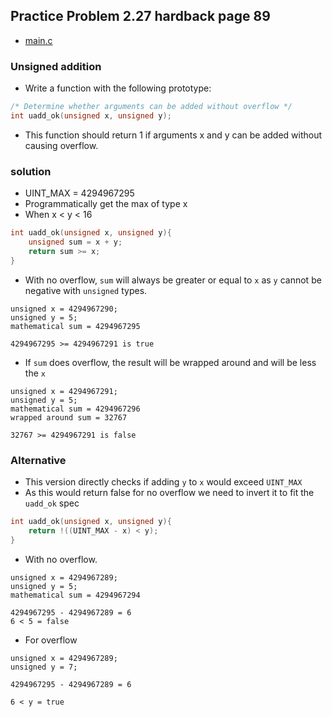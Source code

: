 ## Practice Problem 2.27 hardback page 89

- [main.c](./code/problem2dot27/main.c)

### Unsigned addition

- Write a function with the following prototype:
```c
/* Determine whether arguments can be added without overflow */
int uadd_ok(unsigned x, unsigned y);
```

- This function should return 1 if arguments x and y can be added without causing overflow.

### solution

- UINT_MAX = 4294967295
- Programmatically get the max of type x
- When x < y < 16

```c
int uadd_ok(unsigned x, unsigned y){
    unsigned sum = x + y;
    return sum >= x;
}
```

- With no overflow, `sum` will always be greater or equal to `x` as `y` cannot be negative with `unsigned` types.

```
unsigned x = 4294967290;
unsigned y = 5;
mathematical sum = 4294967295

4294967295 >= 4294967291 is true
```
- If `sum` does overflow, the result will be wrapped around and will be less the `x`
```
unsigned x = 4294967291;
unsigned y = 5;
mathematical sum = 4294967296
wrapped around sum = 32767

32767 >= 4294967291 is false
```
### Alternative

- This version directly checks if adding `y` to `x` would exceed `UINT_MAX`
- As this would return false for no overflow we need to invert it to fit the `uadd_ok` spec
```c
int uadd_ok(unsigned x, unsigned y){
    return !((UINT_MAX - x) < y);
}
```

- With no overflow.
```
unsigned x = 4294967289;
unsigned y = 5;
mathematical sum = 4294967294

4294967295 - 4294967289 = 6
6 < 5 = false
```
- For overflow
```
unsigned x = 4294967289;
unsigned y = 7;

4294967295 - 4294967289 = 6

6 < y = true